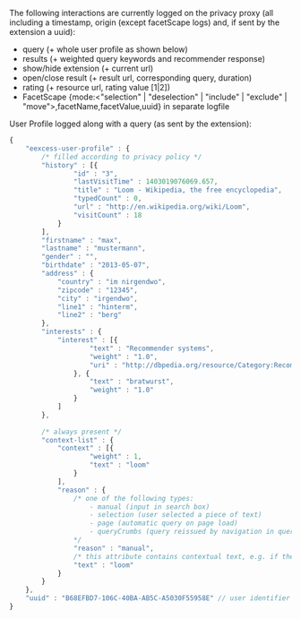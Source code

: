 The following interactions are currently logged on the privacy proxy (all including a timestamp, origin (except facetScape logs) and, if sent by the extension a uuid):
* query (+ whole user profile as shown below)
* results (+ weighted query keywords and recommender response)
* show/hide extension (+ current url)
* open/close result (+ result url, corresponding query, duration)
* rating (+ resource url, rating value [1|2])
* FacetScape {mode:<"selection" | "deselection" | "include" | "exclude" | "move">,facetName,facetValue,uuid} in separate logfile



User Profile logged along with a query (as sent by the extension):
```javascript
{
	"eexcess-user-profile" : {
		/* filled according to privacy policy */
		"history" : [{
				"id" : "3",
				"lastVisitTime" : 1403019076069.657,
				"title" : "Loom - Wikipedia, the free encyclopedia",
				"typedCount" : 0,
				"url" : "http://en.wikipedia.org/wiki/Loom",
				"visitCount" : 18
			}
		],
		"firstname" : "max",
		"lastname" : "mustermann",
		"gender" : "",
		"birthdate" : "2013-05-07",
		"address" : {
			"country" : "im nirgendwo",
			"zipcode" : "12345",
			"city" : "irgendwo",
			"line1" : "hinterm",
			"line2" : "berg"
		},
		"interests" : {
			"interest" : [{
					"text" : "Recommender systems",
					"weight" : "1.0",
					"uri" : "http://dbpedia.org/resource/Category:Recommender_systems"
				}, {
					"text" : "bratwurst",
					"weight" : "1.0"
				}
			]
		},
		
		/* always present */
		"context-list" : {
			"context" : [{
					"weight" : 1,
					"text" : "loom"
				}
			],
			"reason" : {
				/* one of the following types:
					- manual (input in search box)
					- selection (user selected a piece of text)
					- page (automatic query on page load)
					- queryCrumbs (query reissued by navigation in queryCrumbs)
				*/
				"reason" : "manual",
				/* this attribute contains contextual text, e.g. if the user selects a piece of text and issues a query manual, the selection is still present and included here */
				"text" : "loom"
			}
		}
	},
	"uuid" : "B68EFBD7-106C-40BA-AB5C-A5030F55958E" // user identifier generated by extension
}
```